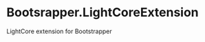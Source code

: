 Bootsrapper.LightCoreExtension
==============================

LightCore extension for Bootstrapper
